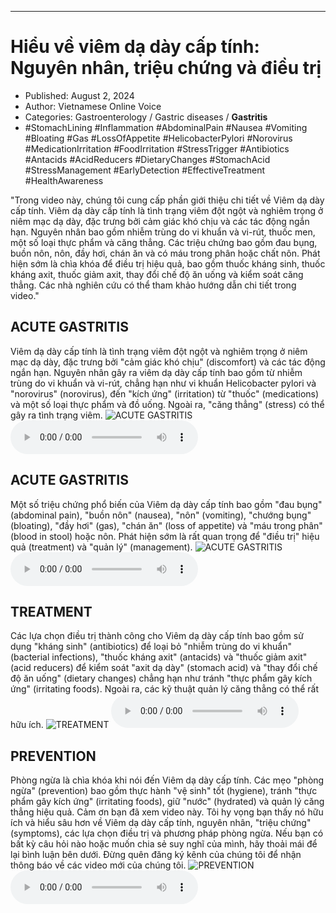 
---

# Hiểu về viêm dạ dày cấp tính: Nguyên nhân, triệu chứng và điều trị

- Published: August 2, 2024
- Author: Vietnamese Online Voice
- Categories: Gastroenterology / Gastric diseases / **Gastritis**
- #StomachLining #Inflammation #AbdominalPain #Nausea #Vomiting #Bloating #Gas #LossOfAppetite #HelicobacterPylori #Norovirus #MedicationIrritation #FoodIrritation #StressTrigger #Antibiotics #Antacids #AcidReducers #DietaryChanges #StomachAcid #StressManagement #EarlyDetection #EffectiveTreatment #HealthAwareness

"Trong video này, chúng tôi cung cấp phần giới thiệu chi tiết về Viêm dạ dày cấp tính. Viêm dạ dày cấp tính là tình trạng viêm đột ngột và nghiêm trọng ở niêm mạc dạ dày, đặc trưng bởi cảm giác khó chịu và các tác động ngắn hạn. Nguyên nhân bao gồm nhiễm trùng do vi khuẩn và vi-rút, thuốc men, một số loại thực phẩm và căng thẳng. Các triệu chứng bao gồm đau bụng, buồn nôn, nôn, đầy hơi, chán ăn và có máu trong phân hoặc chất nôn. Phát hiện sớm là chìa khóa để điều trị hiệu quả, bao gồm thuốc kháng sinh, thuốc kháng axit, thuốc giảm axit, thay đổi chế độ ăn uống và kiểm soát căng thẳng. Các nhà nghiên cứu có thể tham khảo hướng dẫn chi tiết trong video."


## ACUTE GASTRITIS

Viêm dạ dày cấp tính là tình trạng viêm đột ngột và nghiêm trọng ở niêm mạc dạ dày, đặc trưng bởi "cảm giác khó chịu" (discomfort) và các tác động ngắn hạn. Nguyên nhân gây ra viêm dạ dày cấp tính bao gồm từ nhiễm trùng do vi khuẩn và vi-rút, chẳng hạn như vi khuẩn Helicobacter pylori và "norovirus" (norovirus), đến "kích ứng" (irritation) từ "thuốc" (medications) và một số loại thực phẩm và đồ uống. Ngoài ra, "căng thẳng" (stress) có thể gây ra tình trạng viêm.
![ACUTE GASTRITIS](https://http-archiver-apis-production-80.schnworks.com/storage/images/transitions/2024-08-02/transition--76760888293-Montserrat-Medium-7B1FA2.jpg)
<audio controls>
    <source src="https://http-archiver-apis-production-80.schnworks.com/storage/storage/audio/file-9298996124.mp3" type="audio/mpeg">
</audio>



## ACUTE GASTRITIS

Một số triệu chứng phổ biến của Viêm dạ dày cấp tính bao gồm "đau bụng" (abdominal pain), "buồn nôn" (nausea), "nôn" (vomiting), "chướng bụng" (bloating), "đầy hơi" (gas), "chán ăn" (loss of appetite) và "máu trong phân" (blood in stool) hoặc nôn. Phát hiện sớm là rất quan trọng để "điều trị" hiệu quả (treatment) và "quản lý" (management).
![ACUTE GASTRITIS](https://http-archiver-apis-production-80.schnworks.com/storage/images/transitions/2024-08-02/transition--24119444353-Montserrat-SemiBold-9C27B0.jpg)
<audio controls>
    <source src="https://http-archiver-apis-production-80.schnworks.com/storage/storage/audio/file-9374599980.mp3" type="audio/mpeg">
</audio>



## TREATMENT

Các lựa chọn điều trị thành công cho Viêm dạ dày cấp tính bao gồm sử dụng "kháng sinh" (antibiotics) để loại bỏ "nhiễm trùng do vi khuẩn" (bacterial infections), "thuốc kháng axit" (antacids) và "thuốc giảm axit" (acid reducers) để kiểm soát "axit dạ dày" (stomach acid) và "thay đổi chế độ ăn uống" (dietary changes) chẳng hạn như tránh "thực phẩm gây kích ứng" (irritating foods). Ngoài ra, các kỹ thuật quản lý căng thẳng có thể rất hữu ích.
![TREATMENT](https://http-archiver-apis-production-80.schnworks.com/storage/images/transitions/2024-08-02/transition-22743849600-Montserrat-Thin-283593.jpg)
<audio controls>
    <source src="https://http-archiver-apis-production-80.schnworks.com/storage/storage/audio/file-43635291497.mp3" type="audio/mpeg">
</audio>



## PREVENTION

Phòng ngừa là chìa khóa khi nói đến Viêm dạ dày cấp tính. Các mẹo "phòng ngừa" (prevention) bao gồm thực hành "vệ sinh" tốt (hygiene), tránh "thực phẩm gây kích ứng" (irritating foods), giữ "nước" (hydrated) và quản lý căng thẳng hiệu quả. Cảm ơn bạn đã xem video này. Tôi hy vọng bạn thấy nó hữu ích và hiểu sâu hơn về Viêm dạ dày cấp tính, nguyên nhân, "triệu chứng" (symptoms), các lựa chọn điều trị và phương pháp phòng ngừa. Nếu bạn có bất kỳ câu hỏi nào hoặc muốn chia sẻ suy nghĩ của mình, hãy thoải mái để lại bình luận bên dưới. Đừng quên đăng ký kênh của chúng tôi để nhận thông báo về các video mới của chúng tôi.
![PREVENTION](https://http-archiver-apis-production-80.schnworks.com/storage/images/transitions/2024-08-02/transition-47776682011-Montserrat-ExtraBold-880E4F.jpg)
<audio controls>
    <source src="https://http-archiver-apis-production-80.schnworks.com/storage/storage/audio/file-8277922118.mp3" type="audio/mpeg">
</audio>

